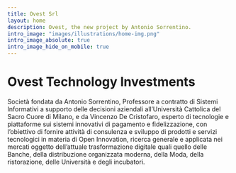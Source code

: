```yaml
---
title: Ovest Srl
layout: home
description: Ovest, the new project by Antonio Sorrentino.
intro_image: "images/illustrations/home-img.png"
intro_image_absolute: true
intro_image_hide_on_mobile: true
---
```


# Ovest Technology Investments 

Società fondata da Antonio Sorrentino, Professore a contratto di Sistemi Informativi a supporto delle decisioni aziendali all’Università Cattolica del Sacro Cuore di Milano, e da Vincenzo De Cristofaro, esperto di tecnologie e piattaforme sui sistemi innovativi di pagamento e fidelizzazione, con l’obiettivo di fornire attività di consulenza e sviluppo di prodotti e servizi tecnologici in materia di Open Innovation, ricerca generale e applicata nei mercati oggetto dell’attuale trasformazione digitale quali quello delle Banche, della distribuzione organizzata moderna, della Moda, della ristorazione, delle Università e degli incubatori. 
